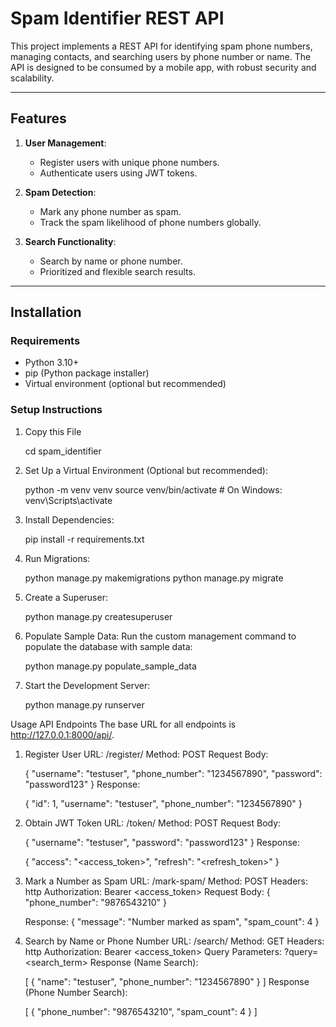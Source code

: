 # Spam Identifier REST API

This project implements a REST API for identifying spam phone numbers, managing contacts, and searching users by phone number or name. The API is designed to be consumed by a mobile app, with robust security and scalability.

---

## Features
1. **User Management**:
   - Register users with unique phone numbers.
   - Authenticate users using JWT tokens.

2. **Spam Detection**:
   - Mark any phone number as spam.
   - Track the spam likelihood of phone numbers globally.

3. **Search Functionality**:
   - Search by name or phone number.
   - Prioritized and flexible search results.

---

## Installation

### **Requirements**
- Python 3.10+
- pip (Python package installer)
- Virtual environment (optional but recommended)

### **Setup Instructions**
1. Copy this File

   cd spam_identifier

2. Set Up a Virtual Environment (Optional but recommended):

    python -m venv venv
    source venv/bin/activate  # On Windows: venv\Scripts\activate

3. Install Dependencies:

    pip install -r requirements.txt

4. Run Migrations:

    python manage.py makemigrations
    python manage.py migrate

5. Create a Superuser:

    python manage.py createsuperuser

6. Populate Sample Data: Run the custom management command to populate the database with sample data:

    python manage.py populate_sample_data

7. Start the Development Server:

    python manage.py runserver


Usage
API Endpoints
The base URL for all endpoints is http://127.0.0.1:8000/api/.

1. Register User
    URL: /register/
    Method: POST
    Request Body:
    
    {
        "username": "testuser",
        "phone_number": "1234567890",
        "password": "password123"
    }
    Response:
   
    {
        "id": 1,
        "username": "testuser",
        "phone_number": "1234567890"
    }
2. Obtain JWT Token
    URL: /token/
    Method: POST
    Request Body:
    
   
    {
        "username": "testuser",
        "password": "password123"
    }
    Response:
    
    
    {
        "access": "<access_token>",
        "refresh": "<refresh_token>"
    }
3. Mark a Number as Spam
    URL: /mark-spam/
    Method: POST
    Headers:
    http
    Authorization: Bearer <access_token>
    Request Body:
    {
        "phone_number": "9876543210"
    }

    Response:
    {
        "message": "Number marked as spam",
        "spam_count": 4
    }
4. Search by Name or Phone Number
    URL: /search/
    Method: GET
    Headers:
    http
    Authorization: Bearer <access_token>
    Query Parameters: ?query=<search_term>
    Response (Name Search):

    [
        {
            "name": "testuser",
            "phone_number": "1234567890"
        }
    ]
    Response (Phone Number Search):
    
    [
        {
            "phone_number": "9876543210",
            "spam_count": 4
        }
    ]
